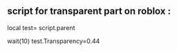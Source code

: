 script for transparent part on  roblox : 
-----------------------------------------------------------------------------------------------------------------------------------------------------------------------

local test= script.parent

wait(10)
test.Transparency=0.44
